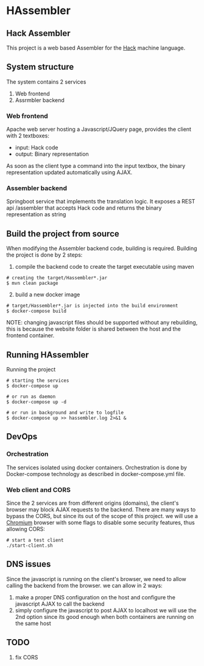 # HAssembler
## Hack Assembler

This project is a web based Assembler for the [Hack](http://www.marksmath.com/tecs/hack-asm/hack-asm.html) machine language.

## System structure
The system contains 2 services
1. Web frontend
2. Assrmbler backend


### Web frontend
Apache web server hosting a Javascript/JQuery page, provides the client with 2 textboxes:
* input: Hack code
* output: Binary representation

As soon as the client type a command into the input textbox, the binary representation updated automatically using AJAX.

### Assembler backend
Springboot service that implements the translation logic. It exposes a REST api /assembler that accepts  Hack code and returns the binary representation as string

## Build the project from source
When modifying the Assembler backend code, building is required.
Building the project is done by 2 steps:
1. compile the backend code to create the target executable using maven
```
# creating the target/Hassembler*.jar
$ mvn clean package
```
2. build a new docker image
```
# target/Hassembler*.jar is injected into the build environment
$ docker-compose build
```
NOTE: changing javascript files should be supported without any rebuilding, 
this is because the website folder is shared between the host and the frontend container.

## Running HAssembler
Running the project 

```
# starting the services
$ docker-compose up

# or run as daemon
$ docker-compose up -d

# or run in background and write to logfile
$ docker-compose up >> hassembler.log 2>&1 &  

```

## DevOps
### Orchestration
The services isolated using docker containers. 
Orchestration is done by Docker-compose technology 
as described in docker-compose.yml file.

### Web client and CORS
Since the 2 services are from different origins (domains), 
the client's browser may block AJAX requests to the backend. 
There are many ways to bypass the CORS, but since its out of the scope of this project. 
we will use a [Chromium](https://www.chromium.org/getting-involved/download-chromium) browser
with some flags to disable some security features, thus allowing CORS:
```
# start a test client
./start-client.sh
```

## DNS issues
Since the javascript is running on the client's browser,
we need to allow calling the backend from the browser. we can allow in 2 ways:
1. make a proper DNS configuration on the host and configure the javascript AJAX to call the backend
2. simply configure the javascript to post AJAX to localhost
we will use the 2nd option since its good enough when both containers are running on the same host


## TODO
1. fix CORS

